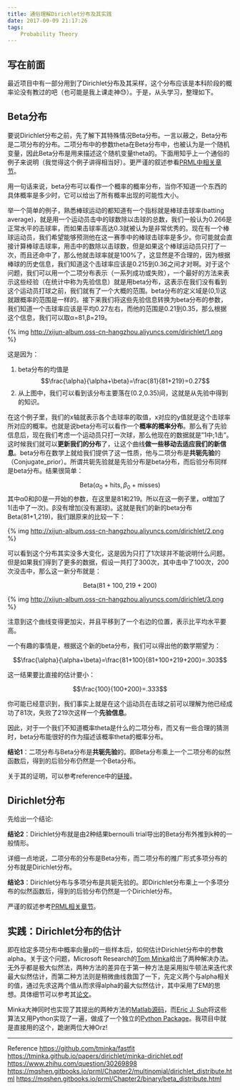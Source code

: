 ```yaml
---
title: 通俗理解Dirichlet分布及其实践
date: 2017-09-09 21:17:26
tags:
	Probability Theory
---
```


## 写在前面

最近项目中有一部分用到了Dirichlet分布及其采样，这个分布应该是本科阶段的概率论没有教过的吧（也可能是我上课走神😓）。于是，从头学习，整理如下。

## Beta分布

要说Dirichlet分布之前，先了解下其特殊情况Beta分布。一言以蔽之，Beta分布是二项分布的分布。二项分布中的参数theta在Beta分布中，也被认为是一个随机变量，因此Beta分布是用来描述这个随机变量theta的。下面用知乎上一个通俗的例子来说明（我觉得这个例子讲得相当好）。更严谨的叙述参看[PRML中相关章节](https://mqshen.gitbooks.io/prml/Chapter2/binary/beta_distribute.html)。

<!--more-->

用一句话来说，beta分布可以看作一个概率的概率分布，当你不知道一个东西的具体概率是多少时，它可以给出了所有概率出现的可能性大小。

举一个简单的例子，熟悉棒球运动的都知道有一个指标就是棒球击球率(batting average)，就是用一个运动员击中的球数除以击球的总数，我们一般认为0.266是正常水平的击球率，而如果击球率高达0.3就被认为是非常优秀的。现在有一个棒球运动员，我们希望能够预测他在这一赛季中的棒球击球率是多少。你可能就会直接计算棒球击球率，用击中的数除以击球数，但是如果这个棒球运动员只打了一次，而且还命中了，那么他就击球率就是100%了，这显然是不合理的，因为根据棒球的历史信息，我们知道这个击球率应该是0.215到0.36之间才对啊。对于这个问题，我们可以用一个二项分布表示（一系列成功或失败），一个最好的方法来表示这些经验（在统计中称为先验信息）就是用beta分布，这表示在我们没有看到这个运动员打球之前，我们就有了一个大概的范围。beta分布的定义域是(0,1)这就跟概率的范围是一样的。接下来我们将这些先验信息转换为beta分布的参数，我们知道一个击球率应该是平均0.27左右，而他的范围是0.21到0.35，那么根据这个信息，我们可以取α=81,β=219。

{% img http://xijun-album.oss-cn-hangzhou.aliyuncs.com/dirichlet/1.png %}

这是因为：

1. beta分布的均值是$$\frac{\alpha}{\alpha+\beta}=\frac{81}{81+219}=0.27$$
2. 从上图中，我们可以看到该分布主要落在(0.2,0.35)间，这就是从先验中得到的知识。

在这个例子里，我们的x轴就表示各个击球率的取值，x对应的y值就是这个击球率所对应的概率。也就是说beta分布可以看作一个**概率的概率分布**。那么有了先验信息后，现在我们考虑一个运动员只打一次球，那么他现在的数据就是”1中;1击”。这时候我们就可以**更新我们的分布**了，让这个曲线**做一些移动去适应我们的新信息**。beta分布在数学上就给我们提供了这一性质，他与二项分布是**共轭先验**的（Conjugate_prior）。所谓共轭先验就是先验分布是beta分布，而后验分布同样是beta分布。结果很简单：

$$ \mbox{Beta}(\alpha_0+\mbox{hits}, \beta_0+\mbox{misses})$$
其中α0和β0是一开始的参数，在这里是81和219。所以在这一例子里，α增加了1(击中了一次)。β没有增加(没有漏球)。这就是我们的新的beta分布Beta(81+1,219)，我们跟原来的比较一下：

{% img http://xijun-album.oss-cn-hangzhou.aliyuncs.com/dirichlet/2.png %}

可以看到这个分布其实没多大变化，这是因为只打了1次球并不能说明什么问题。但是如果我们得到了更多的数据，假设一共打了300次，其中击中了100次，200次没击中，那么这一新分布就是：

$$\mbox{Beta}(81+100, 219+200)$$

{% img http://xijun-album.oss-cn-hangzhou.aliyuncs.com/dirichlet/3.png %}

注意到这个曲线变得更加尖，并且平移到了一个右边的位置，表示比平均水平要高。

一个有趣的事情是，根据这个新的beta分布，我们可以得出他的数学期望为：

$$\frac{\alpha}{\alpha+\beta}=\frac{81+100}{81+100+219+200}=.303$$

这一结果要比直接的估计要小：

$$\frac{100}{100+200}=.333$$

你可能已经意识到，我们事实上就是在这个运动员在击球之前可以理解为他已经成功了81次，失败了219次这样一个**先验信息**。

因此，对于一个我们不知道概率theta是什么的二项分布，而又有一些合理的猜测时，beta分布能很好的作为描述该概率theta的概率分布。

**结论1**：二项分布与Beta分布是**共轭先验**的。即Beta分布乘上一个二项分布的似然函数后，得到的后验分布仍然是一个Beta分布。

关于其的证明，可以参考reference中的[链接](https://www.zhihu.com/question/30269898)。

## Dirichlet分布

先给出一个结论:

**结论2**：Dirichlet分布就是由2种结果bernoulli trial导出的Beta分布外推到k种的一般情形。

详细一点地说，二项分布的分布是Beta分布，而二项分布的推广形式多项分布的分布就是Dirichlet分布。

**结论3**：Dirichlet分布与多项分布是共轭先验的。即Dirichlet分布乘上一个多项分布的似然函数后，得到的后验分布仍然是一个Dirichlet分布。

严谨的叙述参考[PRML相关章节](https://mqshen.gitbooks.io/prml/Chapter2/multinomial/dirichlet_distribute.html)。

## 实践：Dirichlet分布的估计

即在给定多项分布中概率向量p的一些样本后，如何估计Dirichlet分布中的参数alpha。关于这个问题，Microsoft Research的[Tom Minka](https://tminka.github.io)给出了两种解决办法。无外乎都是极大似然法，两种方法的差异在于第一种方法是采用拟牛顿法来迭代求最大似然估计，而第二种方法则是稍微曲线救国了一下，先定义两个与alpha相关的值，通过先求这两个值从而求得alpha的最大似然估计，其中采用了EM的思想。具体细节可以参考其[论文](https://tminka.github.io/papers/dirichlet/minka-dirichlet.pdf)。

Minka大神同时也实现了其提出的两种方法的[Matlab源码](https://github.com/tminka/fastfit)，而[Eric J. Suh](http://www.ericsuh.com)将这些算法又用Python实现了一遍，做成了一个独立的[Python Package](https://github.com/ericsuh/dirichlet)。我项目中就是直接用的这个，跪谢两位大神Orz!

---
Reference
https://github.com/tminka/fastfit
https://tminka.github.io/papers/dirichlet/minka-dirichlet.pdf
https://www.zhihu.com/question/30269898
https://mqshen.gitbooks.io/prml/Chapter2/multinomial/dirichlet_distribute.html
https://mqshen.gitbooks.io/prml/Chapter2/binary/beta_distribute.html




